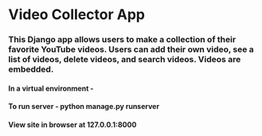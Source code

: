 
# Video Collector App

### This Django app allows users to make a collection of their favorite YouTube videos. Users can add their own video, see a list of videos, delete videos, and search videos.  Videos are embedded.

#### In a virtual environment - 
#### To run server - python manage.py runserver
#### View site in browser at 127.0.0.1:8000
